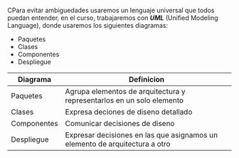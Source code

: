 CPara evitar ambiguedades usaremos un lenguaje universal que todos puedan entender, en el curso, trabajaremos con ***UML*** (Unified Modeling Language), donde usaremos los siguientes diagramas: 

- Paquetes
- Clases
- Componentes
- Despliegue


| Diagrama    | Definicion                                                                  |
| ----------- | --------------------------------------------------------------------------- |
| Paquetes    | Agrupa elementos de arquitectura y representarlos en un solo elemento       |
| Clases      | Expresa deciones de diseno detallado                                        |
| Componentes | Comunicar decisiones de diseno                                              |
| Despliegue  | Expresar decisiones en las que asignamos un elemento de arquitectura a otro |

